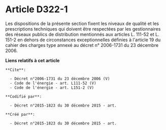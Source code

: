 # Article D322-1

Les dispositions de la présente section fixent les niveaux de qualité et les prescriptions techniques qui doivent être
respectées par les gestionnaires des réseaux publics de distribution mentionnés aux articles L. 111-52 et L. 151-2 en dehors
de circonstances exceptionnelles définies à l'article 19 du cahier des charges type annexé au décret n° 2006-1731 du 23
décembre 2006.

**Liens relatifs à cet article**

	**Cite**:

	  - Décret n°2006-1731 du 23 décembre 2006 (V)
	  - Code de l'énergie - art. L111-52 (V)
	  - Code de l'énergie - art. L151-2 (V)

	**Codifié par**:

	  - Décret n°2015-1823 du 30 décembre 2015 - art.

	**Créé par**:

	  - Décret n°2015-1823 du 30 décembre 2015 - art.
